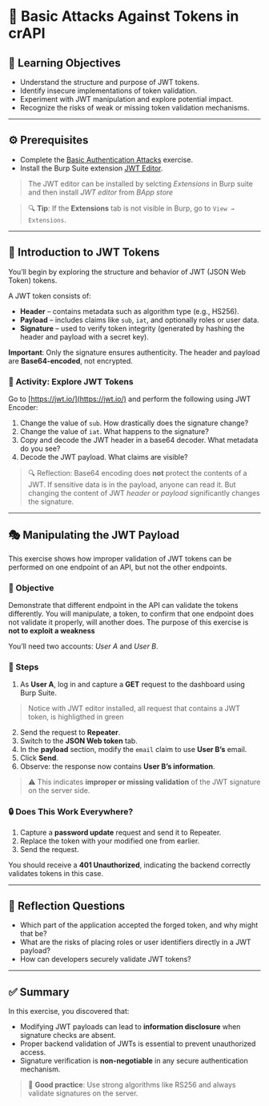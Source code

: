 # 🔐 Basic Attacks Against Tokens in crAPI

## 🧠 Learning Objectives
- Understand the structure and purpose of JWT tokens.
- Identify insecure implementations of token validation.
- Experiment with JWT manipulation and explore potential impact.
- Recognize the risks of weak or missing token validation mechanisms.

---

## ⚙️ Prerequisites

- Complete the [Basic Authentication Attacks](5_basic_Authentication_Attacks.md) exercise.
- Install the Burp Suite extension [JWT Editor](https://portswigger.net/burp/documentation/desktop/testing-workflow/session-management/jwts).  
> The JWT editor can be installed by selcting _Extensions_  in Burp suite and then install _JWT editor_ from _BApp store_

> 🔍 **Tip**: If the **Extensions** tab is not visible in Burp, go to `View → Extensions`.

---

## 📘 Introduction to JWT Tokens

You’ll begin by exploring the structure and behavior of JWT (JSON Web Token) tokens.

A JWT token consists of:
- **Header** – contains metadata such as algorithm type (e.g., HS256).
- **Payload** – includes claims like `sub`, `iat`, and optionally roles or user data.
- **Signature** – used to verify token integrity (generated by hashing the header and payload with a secret key).

**Important**: Only the signature ensures authenticity. The header and payload are **Base64-encoded**, not encrypted.

### 🧪 Activity: Explore JWT Tokens

Go to [https://jwt.io/](https://jwt.io/) and perform the following using JWT Encoder:

1. Change the value of `sub`. How drastically does the signature change?
2. Change the value of `iat`. What happens to the signature?
3. Copy and decode the JWT header in a base64 decoder. What metadata do you see?
4. Decode the JWT payload. What claims are visible?

> 🔍 Reflection: Base64 encoding does **not** protect the contents of a JWT. If sensitive data is in the payload, anyone can read it. But changing the content of JWT _header_ or _payload_ significantly changes the signature.

---

## 🎭 Manipulating the JWT Payload

This exercise shows how improper validation of JWT tokens can be performed on one endpoint of an API, but
not the other endpoints.

### 🎯 Objective
Demonstrate that different endpoint in the API can validate the tokens differently. You will manipulate, a token,
to confirm that one endpoint does not validate it properly, will another does. The purpose of this exercise is **not to exploit a weakness**

You’ll need two accounts: _User A_ and _User B_.

### 📌 Steps

1. As **User A**, log in and capture a **GET** request to the dashboard using Burp Suite.
> Notice with JWT editor installed, all request that contains a JWT token, is highligthed in green
2. Send the request to **Repeater**.
3. Switch to the **JSON Web token** tab.
4. In the **payload** section, modify the `email` claim to use **User B’s** email.
5. Click **Send**.
6. Observe: the response now contains **User B’s information**.

> ⚠️ This indicates **improper or missing validation** of the JWT signature on the server side.

### 🔒 Does This Work Everywhere?

1. Capture a **password update** request and send it to Repeater.
2. Replace the token with your modified one from earlier.
3. Send the request.

You should receive a **401 Unauthorized**, indicating the backend correctly validates tokens in this case.

---

## 🧠 Reflection Questions

- Which part of the application accepted the forged token, and why might that be?
- What are the risks of placing roles or user identifiers directly in a JWT payload?
- How can developers securely validate JWT tokens?

---

## ✅ Summary

In this exercise, you discovered that:

- Modifying JWT payloads can lead to **information disclosure** when signature checks are absent.
- Proper backend validation of JWTs is essential to prevent unauthorized access.
- Signature verification is **non-negotiable** in any secure authentication mechanism.

> 🧪 **Good practice**: Use strong algorithms like RS256 and always validate signatures on the server.
